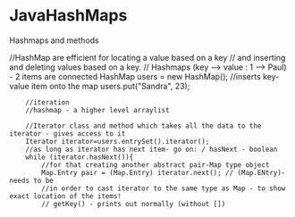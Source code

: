 # JavaHashMaps
 Hashmaps and methods

 //HashMap are efficient for locating a value based on a key
        // and inserting and deleting values based on a key.
	// Hashmaps (key --> value : 1 --> Paul) - 2 items are connected
        HashMap users = new HashMap();
        //inserts key-value item onto the map
        users.put("Sandra", 23);
		
		//iteration
        //hashmap - a higher level arraylist

        //Iterator class and method which takes all the data to the iterator - gives access to it
        Iterator iterator=users.entrySet().iterator();
        //as long as iterator has next item- go on: / hasNext - boolean
        while (iterator.hasNext()){
            //for that creating another abstract pair-Map type object
            Map.Entry pair = (Map.Entry) iterator.next(); // (Map.ENtry)- needs to be
            //in order to cast iterator to the same type as Map - to show exact location of the items!
            // getKey() - prints out normally (without [])
			
